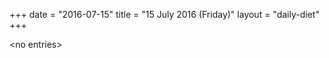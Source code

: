 +++
date = "2016-07-15"
title = "15 July 2016 (Friday)"
layout = "daily-diet"
+++

<p>&lt;no entries&gt;</p>